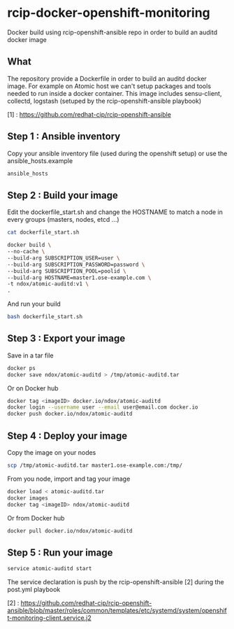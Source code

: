 # rcip-docker-openshift-monitoring
Docker build using rcip-openshift-ansible repo in order to build an auditd docker image

## What
The repository provide a Dockerfile in order to build an auditd docker image. For example on Atomic host we can't setup packages and tools needed to run inside a docker container.
This image includes sensu-client, collectd, logstash (setuped by the rcip-openshift-ansible playbook)

  [1] : https://github.com/redhat-cip/rcip-openshift-ansible

## Step 1 : Ansible inventory
Copy your ansible inventory file (used during the openshift setup) or use the ansible_hosts.example

```bash
ansible_hosts
 ```

## Step 2 : Build your image

Edit the dockerfile_start.sh and change the HOSTNAME to match a node in every groups (masters, nodes, etcd ...)
```bash
cat dockerfile_start.sh

docker build \
--no-cache \
--build-arg SUBSCRIPTION_USER=user \
--build-arg SUBSCRIPTION_PASSWORD=password \
--build-arg SUBSCRIPTION_POOL=poolid \
--build-arg HOSTNAME=master1.ose-example.com \
-t ndox/atomic-auditd:v1 \
.
 ```

And run your build
```bash
bash dockerfile_start.sh
 ```

## Step 3 : Export your image

Save in a tar file
```bash
docker ps
docker save ndox/atomic-auditd > /tmp/atomic-auditd.tar
 ```

Or on Docker hub

```bash
docker tag <imageID> docker.io/ndox/atomic-auditd
docker login --username user --email user@email.com docker.io
docker push docker.io/ndox/atomic-auditd
 ```

## Step 4 : Deploy your image

Copy the image on your nodes
```bash
scp /tmp/atomic-auditd.tar master1.ose-example.com:/tmp/
 ```
From you node, import and tag your image
```bash
docker load < atomic-auditd.tar
docker images
docker tag <imageID> ndox/atomic-auditd
 ```

Or from Docker hub

```bash
docker pull docker.io/ndox/atomic-auditd
 ```


## Step 5 : Run your image

```bash
service atomic-auditd start
 ```

The service declaration is push by the rcip-openshift-ansible [2] during the post.yml playbook

  [2] : https://github.com/redhat-cip/rcip-openshift-ansible/blob/master/roles/common/templates/etc/systemd/system/openshift-monitoring-client.service.j2

